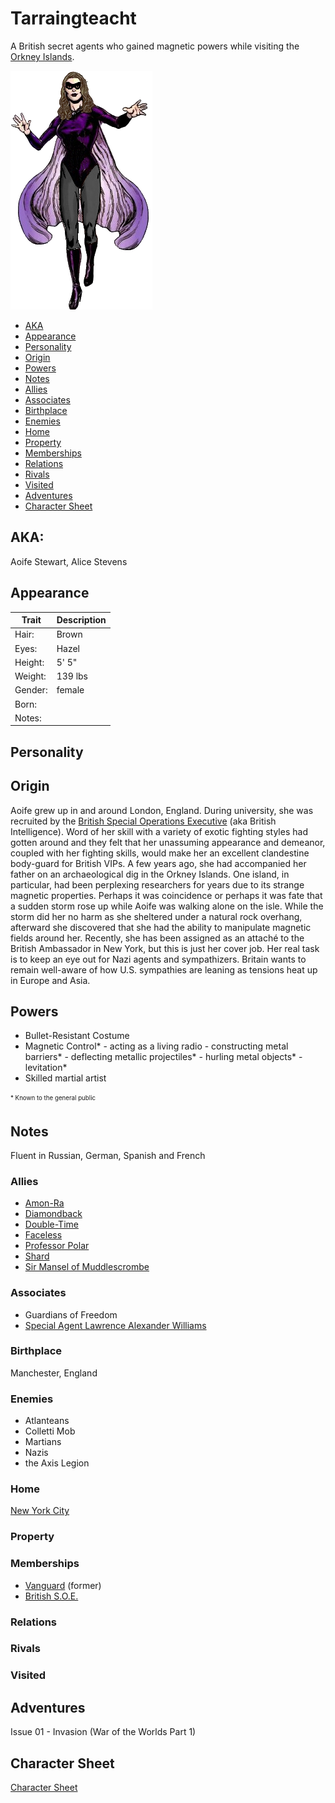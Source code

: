 <!--
type: player-character
created-by:
-->
# Tarraingteacht

A British secret agents who gained magnetic powers while visiting the [Orkney Islands](https://en.wikipedia.org/wiki/Orkney).

![title](../images/Tarraingteacht.png)

- [AKA](#AKA)
- [Appearance](#Appearance)
- [Personality](#Personality)
- [Origin](#Origin)
- [Powers](#Powers)
- [Notes](#Notes)
- [Allies](#Allies)
- [Associates](../npcs/Lawrence_Alexander_Williams.md#Associates)
- [Birthplace](#Birthplace)
- [Enemies](#Enemies)
- [Home](#Home)
- [Property](#Property)
- [Memberships](#Memberships)
- [Relations](#Relations)
- [Rivals](#Rivals)
- [Visited](#Visited)
- [Adventures](#Adventures)
- [Character Sheet](#Character%20Sheet)

## AKA:
Aoife Stewart, Alice Stevens

## Appearance 
Trait | Description
-- | --
Hair: | Brown
Eyes: | Hazel
Height: | 5' 5"
Weight: | 139 lbs
Gender: | female
Born: |
Notes: |

## Personality

## Origin
Aoife grew up in and around London, England.  During university, she was recruited by the [British Special Operations Executive](organizations/British_Government/British_SOE.md) (aka British Intelligence).  Word of her skill with a variety of exotic fighting styles had gotten around and they felt that her unassuming appearance and demeanor, coupled with her fighting skills, would make her an excellent clandestine body-guard for British VIPs.  A few years ago, she had accompanied her father on an archaeological dig in the Orkney Islands.  One island, in particular, had been perplexing researchers for years due to its strange magnetic properties.  Perhaps it was coincidence or perhaps it was fate that a sudden storm rose up while Aoife was walking alone on the isle.  While the storm did her no harm as she sheltered under a natural rock overhang, afterward she discovered that she had the ability to manipulate magnetic fields around her.  Recently, she has been assigned as an attaché to the British Ambassador in New York, but this is just her cover job.  Her real task is to keep an eye out for Nazi agents and sympathizers.  Britain wants to remain well-aware of how U.S. sympathies are leaning as tensions heat up in Europe and Asia.

## Powers
- Bullet-Resistant Costume
- Magnetic Control\* 
		- acting as a living radio
		- constructing metal barriers\*
		- deflecting metallic projectiles\*
		- hurling metal objects\* 
		- levitation\*
- Skilled martial artist

<sub><sup> * Known to the general public</sup></sub>

## Notes
Fluent in Russian, German, Spanish and French

### Allies
- [Amon-Ra](player_characters/Amon-Ra.md)
- [Diamondback](player_characters/Diamondback.md)
- [Double-Time](player_characters/Double_Time.md)
- [Faceless](player_characters/Faceless.md)
- [Professor Polar](player_characters/Professor_Polar.md)
- [Shard](player_characters/Shard.md)
- [Sir Mansel of Muddlescrombe](npcs/Mansel_Muddlescrombe.md)

### Associates
- Guardians of Freedom
- [Special Agent Lawrence Alexander Williams](npcs/Lawrence_Alexander_Williams.md)

### Birthplace
Manchester, England

### Enemies
- Atlanteans
- Colletti Mob
- Martians
- Nazis
- the Axis Legion
 
### Home
[New York City](locations/New_York_State/New_York_City/New_York_City.md)

### Property

### Memberships
- [Vanguard](organizations/Vanguard.md) (former)
- [British S.O.E.](organizations/British_Government/British_SOE.md)

### Relations

### Rivals

### Visited

## Adventures
Issue 01 - Invasion (War of the Worlds Part 1)

## Character Sheet
[Character Sheet](https://legends-of-the-golden-age.github.io/LotGA/pdf/Tarraingteacht.pdf)

<!-- GM Notes
Things in here don't show up in normal viewing mode.
-->